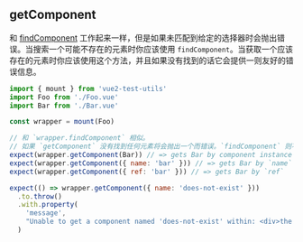 ## getComponent

和 [findComponent](./findComponent.md) 工作起来一样，但是如果未匹配到给定的选择器时会抛出错误。当搜索一个可能不存在的元素时你应该使用 `findComponent`。当获取一个应该存在的元素时你应该使用这个方法，并且如果没有找到的话它会提供一则友好的错误信息。

```js
import { mount } from 'vue2-test-utils'
import Foo from './Foo.vue'
import Bar from './Bar.vue'

const wrapper = mount(Foo)

// 和 `wrapper.findComponent` 相似。
// 如果 `getComponent` 没有找到任何元素将会抛出一个而错误。`findComponent` 则不会做任何事。
expect(wrapper.getComponent(Bar)) // => gets Bar by component instance
expect(wrapper.getComponent({ name: 'bar' })) // => gets Bar by `name`
expect(wrapper.getComponent({ ref: 'bar' })) // => gets Bar by `ref`

expect(() => wrapper.getComponent({ name: 'does-not-exist' }))
  .to.throw()
  .with.property(
    'message',
    "Unable to get a component named 'does-not-exist' within: <div>the actual DOM here...</div>"
  )
```
